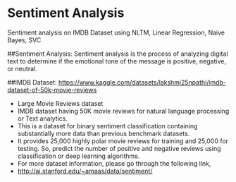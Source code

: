 # Sentiment Analysis
Sentiment analysis on IMDB Dataset using NLTM, Linear Regression, Naive Bayes, SVC

##Sentiment Analysis: 
Sentiment analysis is the process of analyzing digital text to determine if the emotional tone of the message is positive, negative, or neutral.

##IMDB Dataset: https://www.kaggle.com/datasets/lakshmi25npathi/imdb-dataset-of-50k-movie-reviews
- Large Movie Reviews dataset
- IMDB dataset having 50K movie reviews for natural language processing or Text analytics.
- This is a dataset for binary sentiment classification containing substantially more data than previous benchmark datasets.
- It provides 25,000 highly polar movie reviews for training and 25,000 for testing. So, predict the number of positive and negative reviews using classification or deep learning algorithms.
- For more dataset information, please go through the following link,
- http://ai.stanford.edu/~amaas/data/sentiment/
